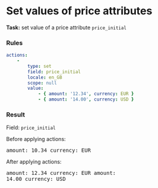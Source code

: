 [comment]: <> (This file is auto-generated based on example-provider.)
# Set values of price attributes

**Task:** set value of a price attribute `price_initial`

### Rules

```yaml
actions:
    -
        type: set
        field: price_initial
        locale: en_GB
        scope: null
        value:
            - { amount: '12.34', currency: EUR }
            - { amount: '14.00', currency: USD }
```

### Result

Field: `price_initial`

Before applying actions: <pre>amount: 10.34
currency: EUR</pre>

After applying actions: <pre>amount: 12.34
currency: EUR
amount: 14.00
currency: USD</pre>
